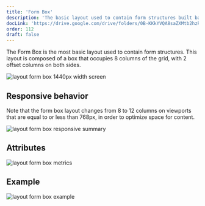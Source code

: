 ```yaml
---
title: 'Form Box'
description: 'The basic layout used to contain form structures built based on 8/12 grid columns.'
docLink: 'https://drive.google.com/drive/folders/0B-KKkYVQA8saZXMtb2hzRy0yYW8?usp=sharing'
order: 112
draft: false
---
```


The Form Box is the most basic layout used to contain form structures. This layout is composed of a box that occupies 8 columns of the grid, with 2 offset columns on both sides.

![layout form box 1440px width screen](/images/lexicon/layoutformbox.jpg)

## Responsive behavior

Note that the form box layout changes from 8 to 12 columns on viewports that are equal to or less than 768px, in order to optimize space for content.

![layout form box responsive summary](/images/lexicon/layoutformboxsummary.jpg)

## Attributes

![layout form box metrics](/images/lexicon/layoutformboxmetrics.jpg)

## Example

![layout form box example](/images/lexicon/layoutformboxexample.jpg)
